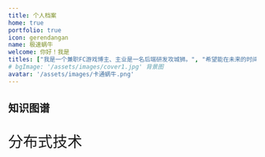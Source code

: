 ```yaml
---
title: 个人档案
home: true
portfolio: true
icon: gerendangan
name: 极速蜗牛
welcome: 你好！我是
titles: ["我是一个兼职FC游戏博主、主业是一名后端研发攻城狮。", "希望能在未来的时间里能帮助到各位。", "合作愉快！"]
# bgImage: '/assets/images/cover1.jpg' 背景图
avatar: '/assets/images/卡通蜗牛.png'
---
```


## 知识图谱

<p style="font-size: 30px;">分布式技术</p>